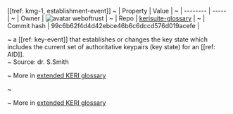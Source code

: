 [[tref: kmg-1, establishment-event]]
~ | Property | Value |
~ | -------- | ----- |
~ | Owner | ![avatar](https://avatars.githubusercontent.com/u/82824804?v=4) weboftrust |
~ | Repo | [kerisuite-glossary](https://github.com/weboftrust/kerisuite-glossary) |
~ | Commit hash | 99c6b62f4d4d42ebce46b6c6dccd576d019acefe |

~ a [[ref: key-event]] that establishes or changes the key state which includes the current set of authoritative keypairs (key state) for an [[ref: AID]].  
~ Source: dr. S.Smith

~ More in <a href="https://weboftrust.github.io/WOT-terms/docs/glossary/establishment-event">extended KERI glossary</a>

~ <span style="display: none;">End of included external content. Add your optional custom content below.</span>

~ More in <a href="https://weboftrust.github.io/WOT-terms/docs/glossary/establishment-event">extended KERI glossary</a>
